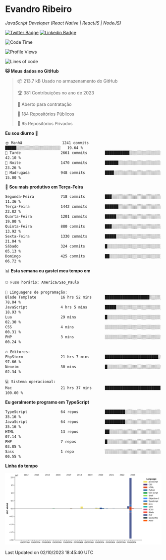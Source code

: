# Evandro **Ribeiro**

*JavaScript Developer (React Native | ReactJS | NodeJS)*

[![Twitter Badge](https://img.shields.io/badge/-@ribeiroevandro-201B2D?style=flat-square&labelColor=201B2D&logo=twitter&logoColor=white&link=https://twitter.com/ribeiroevandro)](https://twitter.com/ribeiroevandro) 
[![Linkedin Badge](https://img.shields.io/badge/-Evandro%20Ribeiro-201B2D?style=flat-square&logo=Linkedin&logoColor=white&link=https://www.linkedin.com/in/ribeiroevandro)](https://www.linkedin.com/in/ribeiroevandro) 


<!--START_SECTION:waka-->
![Code Time](http://img.shields.io/badge/Code%20Time-3%2C441%20hrs%2023%20mins-blue)

![Profile Views](http://img.shields.io/badge/Visualizac%C3%B5es%20do%20perfil-0-blue)

![Lines of code](https://img.shields.io/badge/Desde%20o%20Hello%20World%20eu%20escrevi-24.4%20million%20linhas%20de%20c%C3%B3digo-blue)

**🐱 Meus dados no GitHub** 

> 📦 213.7 kB Usado no armazenamento do GitHub 
 > 
> 🏆 381 Contribuições no ano de 2023
 > 
> 💼 Aberto para contratação
 > 
> 📜 184 Repositórios Públicos 
 > 
> 🔑 95 Repositórios Privados 
 > 
**Eu sou diurno 🐤** 

```text
🌞 Manhã                  1241 commits        █████░░░░░░░░░░░░░░░░░░░░   19.64 % 
🌆 Tarde                  2661 commits        ███████████░░░░░░░░░░░░░░   42.10 % 
🌃 Noite                  1470 commits        ██████░░░░░░░░░░░░░░░░░░░   23.26 % 
🌙 Madrugada              948 commits         ████░░░░░░░░░░░░░░░░░░░░░   15.00 % 
```
📅 **Sou mais produtivo em Terça-Feira** 

```text
Segunda-Feira            718 commits         ███░░░░░░░░░░░░░░░░░░░░░░   11.36 % 
Terça-Feira              1442 commits        ██████░░░░░░░░░░░░░░░░░░░   22.82 % 
Quarta-Feira             1201 commits        █████░░░░░░░░░░░░░░░░░░░░   19.00 % 
Quinta-Feira             880 commits         ███░░░░░░░░░░░░░░░░░░░░░░   13.92 % 
Sexta-Feira              1330 commits        █████░░░░░░░░░░░░░░░░░░░░   21.04 % 
Sábado                   324 commits         █░░░░░░░░░░░░░░░░░░░░░░░░   05.13 % 
Domingo                  425 commits         ██░░░░░░░░░░░░░░░░░░░░░░░   06.72 % 
```


📊 **Esta semana eu gastei meu tempo em** 

```text
🕑︎ Fuso horário: America/Sao_Paulo

💬 Linguagens de programação: 
Blade Template           16 hrs 52 mins      ████████████████████░░░░░   78.04 % 
JavaScript               4 hrs 5 mins        █████░░░░░░░░░░░░░░░░░░░░   18.93 % 
Lua                      29 mins             █░░░░░░░░░░░░░░░░░░░░░░░░   02.30 % 
CSS                      4 mins              ░░░░░░░░░░░░░░░░░░░░░░░░░   00.31 % 
PHP                      3 mins              ░░░░░░░░░░░░░░░░░░░░░░░░░   00.24 % 

🔥 Editores: 
PhpStorm                 21 hrs 7 mins       ████████████████████████░   97.66 % 
Neovim                   30 mins             █░░░░░░░░░░░░░░░░░░░░░░░░   02.34 % 

💻 Sistema operacional: 
Mac                      21 hrs 37 mins      █████████████████████████   100.00 % 
```

**Eu geralmente programo em TypeScript** 

```text
TypeScript               64 repos            █████████░░░░░░░░░░░░░░░░   35.16 % 
JavaScript               64 repos            █████████░░░░░░░░░░░░░░░░   35.16 % 
HTML                     13 repos            ██░░░░░░░░░░░░░░░░░░░░░░░   07.14 % 
PHP                      7 repos             █░░░░░░░░░░░░░░░░░░░░░░░░   03.85 % 
Sass                     1 repo              ░░░░░░░░░░░░░░░░░░░░░░░░░   00.55 % 
```



**Linha do tempo**

![Lines of Code chart](https://raw.githubusercontent.com/ribeiroevandro/ribeiroevandro/main/assets/bar_graph.png)


 Last Updated on 02/10/2023 18:45:40 UTC
<!--END_SECTION:waka-->
